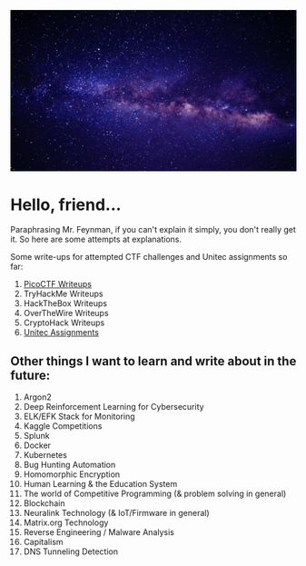 ![](https://github.com/Lona44/write-ups/blob/main/welcome.gif)

# Hello, friend...
Paraphrasing Mr. Feynman, if you can't explain it simply, you don't really get it. So here are some attempts at explanations.

Some write-ups for attempted CTF challenges and Unitec assignments so far:
  1. [PicoCTF Writeups](https://github.com/Lona44/write-ups/tree/main/PicoCTF)
  2. TryHackMe Writeups
  3. HackTheBox Writeups
  4. OverTheWire Writeups
  5. CryptoHack Writeups
  6. [Unitec Assignments](https://github.com/Lona44/write-ups/tree/main/Unitec%20Assignments)




## Other things I want to learn and write about in the future:
  1. Argon2
  2. Deep Reinforcement Learning for Cybersecurity
  3. ELK/EFK Stack for Monitoring
  4. Kaggle Competitions
  5. Splunk
  6. Docker
  7. Kubernetes
  8. Bug Hunting Automation
  9. Homomorphic Encryption
  10. Human Learning & the Education System
  11. The world of Competitive Programming (& problem solving in general)
  12. Blockchain
  13. Neuralink Technology (& IoT/Firmware in general)
  14. Matrix.org Technology
  15. Reverse Engineering / Malware Analysis
  16. Capitalism 
  17. DNS Tunneling Detection
